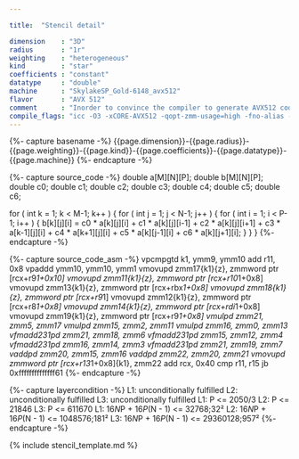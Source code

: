 ```yaml
---

title:  "Stencil detail"

dimension    : "3D"
radius       : "1r"
weighting    : "heterogeneous"
kind         : "star"
coefficients : "constant"
datatype     : "double"
machine      : "SkylakeSP_Gold-6148_avx512"
flavor       : "AVX 512"
comment      : "Inorder to convince the compiler to generate AVX512 code, the flag `-qopt-zmm-usage=high` has to be used."
compile_flags: "icc -O3 -xCORE-AVX512 -qopt-zmm-usage=high -fno-alias -qopenmp -DLIKWID_PERFMON -I/mnt/opt/likwid-4.3.2/include -L/mnt/opt/likwid-4.3.2/lib -I./stempel/stempel/headers/ ./stempel/headers/timing.c ./stempel/headers/dummy.c solar_compilable.c -o stencil -llikwid"
---
```


{%- capture basename -%}
{{page.dimension}}-{{page.radius}}-{{page.weighting}}-{{page.kind}}-{{page.coefficients}}-{{page.datatype}}-{{page.machine}}
{%- endcapture -%}

{%- capture source_code -%}
double a[M][N][P];
double b[M][N][P];
double c0;
double c1;
double c2;
double c3;
double c4;
double c5;
double c6;

for ( int k = 1; k < M-1; k++ ) {
  for ( int j = 1; j < N-1; j++ ) {
    for ( int i = 1; i < P-1; i++ ) {
      b[k][j][i] = c0 * a[k][j][i]
        + c1 * a[k][j][i-1] + c2 * a[k][j][i+1]
        + c3 * a[k-1][j][i] + c4 * a[k+1][j][i]
        + c5 * a[k][j-1][i] + c6 * a[k][j+1][i];
    }
  }
}
{%- endcapture -%}

{%- capture source_code_asm -%}
vpcmpgtd k1, ymm9, ymm10
add r11, 0x8
vpaddd ymm10, ymm10, ymm1
vmovupd zmm17{k1}{z}, zmmword ptr [rcx+r9*1+0x10]
vmovupd zmm11{k1}{z}, zmmword ptr [rcx+r10*1+0x8]
vmovupd zmm13{k1}{z}, zmmword ptr [rcx+rbx*1+0x8]
vmovupd zmm18{k1}{z}, zmmword ptr [rcx+r9*1]
vmovupd zmm12{k1}{z}, zmmword ptr [rcx+r8*1+0x8]
vmovupd zmm14{k1}{z}, zmmword ptr [rcx+rdi*1+0x8]
vmovupd zmm19{k1}{z}, zmmword ptr [rcx+r9*1+0x8]
vmulpd zmm21, zmm5, zmm17
vmulpd zmm15, zmm2, zmm11
vmulpd zmm16, zmm0, zmm13
vfmadd231pd zmm21, zmm18, zmm6
vfmadd231pd zmm15, zmm12, zmm4
vfmadd231pd zmm16, zmm14, zmm3
vfmadd231pd zmm21, zmm19, zmm7
vaddpd zmm20, zmm15, zmm16
vaddpd zmm22, zmm20, zmm21
vmovupd zmmword ptr [rcx+r13*1+0x8]{k1}, zmm22
add rcx, 0x40
cmp r11, r15
jb 0xffffffffffffff61
{%- endcapture -%}

{%- capture layercondition -%}
L1: unconditionally fulfilled
L2: unconditionally fulfilled
L3: unconditionally fulfilled
L1: P <= 2050/3
L2: P <= 21846
L3: P <= 611670
L1: 16*N*P + 16*P*(N - 1) <= 32768;32²
L2: 16*N*P + 16*P*(N - 1) <= 1048576;181²
L3: 16*N*P + 16*P*(N - 1) <= 29360128;957²
{%- endcapture -%}

{% include stencil_template.md %}

